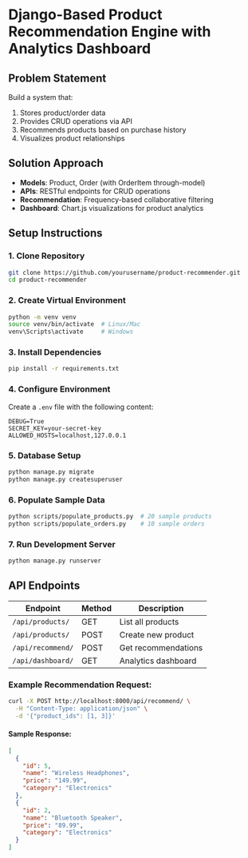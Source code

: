 # Django-Based Product Recommendation Engine with Analytics Dashboard

## Problem Statement
Build a system that:
1. Stores product/order data
2. Provides CRUD operations via API
3. Recommends products based on purchase history
4. Visualizes product relationships

## Solution Approach
- **Models**: Product, Order (with OrderItem through-model)
- **APIs**: RESTful endpoints for CRUD operations
- **Recommendation**: Frequency-based collaborative filtering
- **Dashboard**: Chart.js visualizations for product analytics

## Setup Instructions

### 1. Clone Repository
```bash
git clone https://github.com/yourusername/product-recommender.git
cd product-recommender
```

### 2. Create Virtual Environment
```bash
python -m venv venv
source venv/bin/activate  # Linux/Mac
venv\Scripts\activate     # Windows
```

### 3. Install Dependencies 
```bash
pip install -r requirements.txt
```

### 4. Configure Environment
Create a `.env` file with the following content:
```
DEBUG=True
SECRET_KEY=your-secret-key
ALLOWED_HOSTS=localhost,127.0.0.1
```

### 5. Database Setup 
```bash
python manage.py migrate
python manage.py createsuperuser
```

### 6. Populate Sample Data 
```bash
python scripts/populate_products.py  # 20 sample products
python scripts/populate_orders.py    # 10 sample orders
```

### 7. Run Development Server
```bash
python manage.py runserver
```

## API Endpoints

| Endpoint          | Method | Description                  |
|------------------|--------|------------------------------|
| `/api/products/`  | GET    | List all products           |
| `/api/products/`  | POST   | Create new product          |
| `/api/recommend/` | POST   | Get recommendations         |
| `/api/dashboard/` | GET    | Analytics dashboard         |

### Example Recommendation Request:
```bash
curl -X POST http://localhost:8000/api/recommend/ \
  -H "Content-Type: application/json" \
  -d '{"product_ids": [1, 3]}'
`````

#### Sample Response:
```json
[
  {
    "id": 5,
    "name": "Wireless Headphones",
    "price": "149.99",
    "category": "Electronics"
  },
  {
    "id": 2,
    "name": "Bluetooth Speaker",
    "price": "89.99",
    "category": "Electronics"
  }
]
